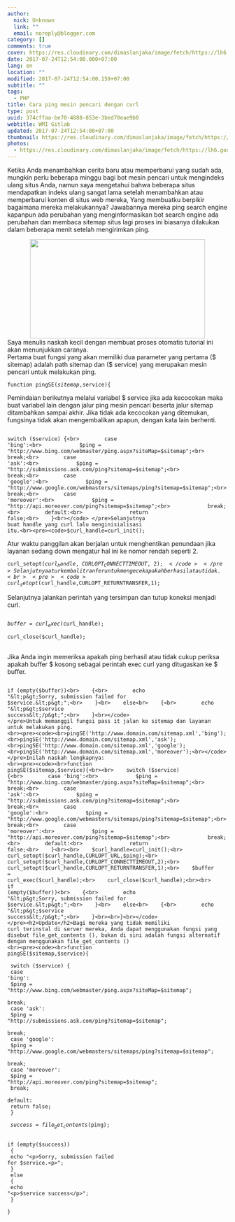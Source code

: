 ```yaml
---
author:
  nick: Unknown
  link: ""
  email: noreply@blogger.com
category: []
comments: true
cover: https://res.cloudinary.com/dimaslanjaka/image/fetch/https://lh6.googleusercontent.com/proxy/tYpoSEj-W-8XcUJyBsi4Tq7Q8AaMtVNwK9CTgxcg1ZbZ0u5lHPzUcRDhOo6VJKysWUEe768ddx0ckD0uobENOvlY1GdhblF6n_NvZDSk3EaJecDY6XiWVSiz65Pe2tKGr0oo9Wgf12ea98aNcA55vNFXbYQKLLcdvyQ8YOEZotzbww=w350-h200-nc
date: 2017-07-24T12:54:00.000+07:00
lang: en
location: ""
modified: 2017-07-24T12:54:00.159+07:00
subtitle: ""
tags:
  - PHP
title: Cara ping mesin pencari dengan curl
type: post
uuid: 374cffaa-be70-4888-853e-3bed70eae9b0
webtitle: WMI Gitlab
updated: 2017-07-24T12:54:00+07:00
thumbnail: https://res.cloudinary.com/dimaslanjaka/image/fetch/https://lh6.googleusercontent.com/proxy/tYpoSEj-W-8XcUJyBsi4Tq7Q8AaMtVNwK9CTgxcg1ZbZ0u5lHPzUcRDhOo6VJKysWUEe768ddx0ckD0uobENOvlY1GdhblF6n_NvZDSk3EaJecDY6XiWVSiz65Pe2tKGr0oo9Wgf12ea98aNcA55vNFXbYQKLLcdvyQ8YOEZotzbww=w350-h200-nc
photos:
  - https://res.cloudinary.com/dimaslanjaka/image/fetch/https://lh6.googleusercontent.com/proxy/tYpoSEj-W-8XcUJyBsi4Tq7Q8AaMtVNwK9CTgxcg1ZbZ0u5lHPzUcRDhOo6VJKysWUEe768ddx0ckD0uobENOvlY1GdhblF6n_NvZDSk3EaJecDY6XiWVSiz65Pe2tKGr0oo9Wgf12ea98aNcA55vNFXbYQKLLcdvyQ8YOEZotzbww=w350-h200-nc
---
```


Ketika Anda menambahkan cerita baru atau memperbarui yang sudah ada, mungkin perlu beberapa minggu bagi bot mesin pencari untuk mengindeks ulang situs Anda, namun saya mengetahui bahwa beberapa situs mendapatkan indeks ulang sangat lama setelah menambahkan atau memperbarui konten di situs web mereka, Yang membuatku berpikir bagaimana mereka melakukannya? Jawabannya mereka ping search engine kapanpun ada perubahan yang menginformasikan bot search engine ada perubahan dan membaca sitemap situs lagi proses ini biasanya dilakukan dalam beberapa menit setelah mengirimkan ping.<br><div class="separator" style="clear: both; text-align: center;"><a href="https://res.cloudinary.com/dimaslanjaka/image/fetch/https://lh6.googleusercontent.com/proxy/tYpoSEj-W-8XcUJyBsi4Tq7Q8AaMtVNwK9CTgxcg1ZbZ0u5lHPzUcRDhOo6VJKysWUEe768ddx0ckD0uobENOvlY1GdhblF6n_NvZDSk3EaJecDY6XiWVSiz65Pe2tKGr0oo9Wgf12ea98aNcA55vNFXbYQKLLcdvyQ8YOEZotzbww=w350-h200-nc" imageanchor="1" style="margin-left: 1em; margin-right: 1em;" rel="noopener noreferer nofollow"><img border="0" data-original-height="200" data-original-width="350" height="227" src="https://res.cloudinary.com/dimaslanjaka/image/fetch/https://lh6.googleusercontent.com/proxy/tYpoSEj-W-8XcUJyBsi4Tq7Q8AaMtVNwK9CTgxcg1ZbZ0u5lHPzUcRDhOo6VJKysWUEe768ddx0ckD0uobENOvlY1GdhblF6n_NvZDSk3EaJecDY6XiWVSiz65Pe2tKGr0oo9Wgf12ea98aNcA55vNFXbYQKLLcdvyQ8YOEZotzbww=w350-h200-nc" width="400"></a></div>Saya menulis naskah kecil dengan membuat proses otomatis tutorial ini akan menunjukkan caranya.<br>Pertama buat fungsi yang akan memiliki dua parameter yang pertama ($ sitemap) adalah path sitemap dan ($ service) yang merupakan mesin pencari untuk melakukan ping.<br><pre><code>function pingSE($sitemap,$service){</code> </pre>Pemindaian berikutnya melalui variabel $ service jika ada kecocokan maka buat variabel lain dengan jalur ping mesin pencari beserta jalur sitemap ditambahkan sampai akhir. Jika tidak ada kecocokan yang ditemukan, fungsinya tidak akan mengembalikan apapun, dengan kata lain berhenti.<br><pre><code><br>switch ($service) {<br>        case 'bing':<br>            $ping = "http://www.bing.com/webmaster/ping.aspx?siteMap=$sitemap";<br>            break;<br>        case 'ask':<br>            $ping = "http://submissions.ask.com/ping?sitemap=$sitemap";<br>            break;<br>        case 'google':<br>            $ping = "http://www.google.com/webmasters/sitemaps/ping?sitemap=$sitemap";<br>            break;<br>        case 'moreover':<br>            $ping = "http://api.moreover.com/ping?sitemap=$sitemap";<br>            break;<br>        default:<br>               return false;<br>    }<br></code> </pre>Selanjutnya buat handle yang curl lalu menginisialisasi itu.<br><pre><code>$curl_handle=curl_init();</code> </pre>Atur waktu panggilan akan berjalan untuk menghentikan penundaan jika layanan sedang down mengatur hal ini ke nomor rendah seperti 2.<br><pre><code>curl_setopt($curl_handle,CURLOPT_CONNECTTIMEOUT,2);</code> </pre>Selanjutnya atur kembali tranfer untuk mengecek apakah berhasil atau tidak.<br><pre><code>curl_setopt($curl_handle,CURLOPT_RETURNTRANSFER,1);</code> </pre>Selanjutnya jalankan perintah yang tersimpan dan tutup koneksi menjadi curl.<br><pre><code><br>$buffer = curl_exec($curl_handle);<br>    curl_close($curl_handle);<br></code> </pre>Jika Anda ingin memeriksa apakah ping berhasil atau tidak cukup periksa apakah buffer $ kosong sebagai perintah exec curl yang ditugaskan ke $ buffer.<br><div><div><pre><code> <br>if (empty($buffer))<br>    {<br>        echo "&lt;p&gt;Sorry, submission failed for $service.&lt;p&gt;";<br>    }<br>    else<br>    {<br>        echo "&lt;p&gt;$service success&lt;/p&gt;";<br>    }<br></code> </pre>Untuk memanggil fungsi pass it jalan ke sitemap dan layanan untuk melakukan ping. <br><pre><code><br>pingSE('http://www.domain.com/sitemap.xml','bing');<br>pingSE('http://www.domain.com/sitemap.xml','ask');<br>pingSE('http://www.domain.com/sitemap.xml','google');<br>pingSE('http://www.domain.com/sitemap.xml','moreover');<br></code> </pre>Inilah naskah lengkapnya: <br><pre><code><br>function pingSE($sitemap,$service){<br><br>    switch ($service) {<br>        case 'bing':<br>            $ping = "http://www.bing.com/webmaster/ping.aspx?siteMap=$sitemap";<br>            break;<br>        case 'ask':<br>            $ping = "http://submissions.ask.com/ping?sitemap=$sitemap";<br>            break;<br>        case 'google':<br>            $ping = "http://www.google.com/webmasters/sitemaps/ping?sitemap=$sitemap";<br>            break;<br>        case 'moreover':<br>            $ping = "http://api.moreover.com/ping?sitemap=$sitemap";<br>            break;<br>        default:<br>               return false;<br>    }<br><br>    $curl_handle=curl_init();<br>    curl_setopt($curl_handle,CURLOPT_URL,$ping);<br>    curl_setopt($curl_handle,CURLOPT_CONNECTTIMEOUT,2);<br>    curl_setopt($curl_handle,CURLOPT_RETURNTRANSFER,1);<br>    $buffer = curl_exec($curl_handle);<br>    curl_close($curl_handle);<br><br>    if (empty($buffer))<br>    {<br>        echo "&lt;p&gt;Sorry, submission failed for $service.&lt;p&gt;";<br>    }<br>    else<br>    {<br>        echo "&lt;p&gt;$service success&lt;/p&gt;";<br>    }<br><br>}<br></code> </pre><h2>Update</h2>Bagi mereka yang tidak memiliki curl terinstal di server mereka, Anda dapat menggunakan fungsi yang disebut file_get_contents (), bukan di sini adalah fungsi alternatif dengan menggunakan file_get_contents () <br><pre><code><br>function pingSE($sitemap,$service){<br><br>    switch ($service) {<br>        case 'bing':<br>            $ping = "http://www.bing.com/webmaster/ping.aspx?siteMap=$sitemap";<br>            break;<br>        case 'ask':<br>            $ping = "http://submissions.ask.com/ping?sitemap=$sitemap";<br>            break;<br>        case 'google':<br>            $ping = "http://www.google.com/webmasters/sitemaps/ping?sitemap=$sitemap";<br>            break;<br>        case 'moreover':<br>            $ping = "http://api.moreover.com/ping?sitemap=$sitemap";<br>            break;<br>        default:<br>               return false;<br>    }<br><br>    $success = file_get_contents($ping);<br><br>    if (empty($success))<br>    {<br>        echo "&lt;p&gt;Sorry, submission failed for $service.&lt;p&gt;";<br>    }<br>    else<br>    {<br>        echo "&lt;p&gt;$service success&lt;/p&gt;";<br>    }<br><br>}<br></code> </pre></div></div>